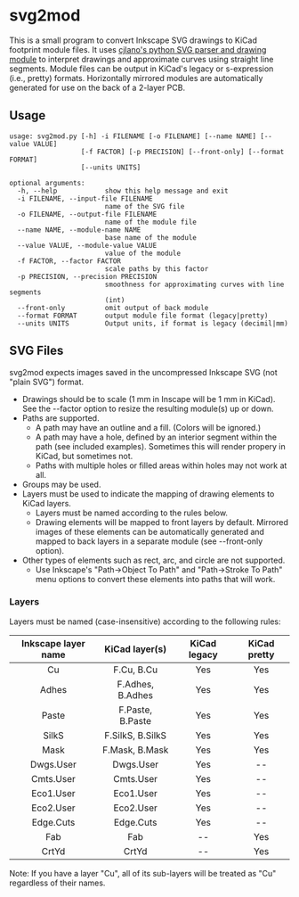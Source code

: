 # svg2mod
This is a small program to convert Inkscape SVG drawings to KiCad footprint module files.  It uses [cjlano's python SVG parser and drawing module](https://github.com/cjlano/svg) to interpret drawings and approximate curves using straight line segments.  Module files can be output in KiCad's legacy or s-expression (i.e., pretty) formats.  Horizontally mirrored modules are automatically generated for use on the back of a 2-layer PCB.

## Usage
```
usage: svg2mod.py [-h] -i FILENAME [-o FILENAME] [--name NAME] [--value VALUE]
                  [-f FACTOR] [-p PRECISION] [--front-only] [--format FORMAT]
                  [--units UNITS]

optional arguments:
  -h, --help            show this help message and exit
  -i FILENAME, --input-file FILENAME
                        name of the SVG file
  -o FILENAME, --output-file FILENAME
                        name of the module file
  --name NAME, --module-name NAME
                        base name of the module
  --value VALUE, --module-value VALUE
                        value of the module
  -f FACTOR, --factor FACTOR
                        scale paths by this factor
  -p PRECISION, --precision PRECISION
                        smoothness for approximating curves with line segments
                        (int)
  --front-only          omit output of back module
  --format FORMAT       output module file format (legacy|pretty)
  --units UNITS         Output units, if format is legacy (decimil|mm)
```

## SVG Files

svg2mod expects images saved in the uncompressed Inkscape SVG (not "plain SVG") format.
 * Drawings should be to scale (1 mm in Inscape will be 1 mm in KiCad).  See the --factor option to resize the resulting module(s) up or down.
 * Paths are supported.
   * A path may have an outline and a fill.  (Colors will be ignored.)
   * A path may have a hole, defined by an interior segment within the path (see included examples).  Sometimes this will render propery in KiCad, but sometimes not.
   * Paths with multiple holes or filled areas within holes may not work at all.
 * Groups may be used.
 * Layers must be used to indicate the mapping of drawing elements to KiCad layers.
   * Layers must be named according to the rules below.
   * Drawing elements will be mapped to front layers by default.  Mirrored images of these elements can be automatically generated and mapped to back layers in a separate module (see --front-only option).
 * Other types of elements such as rect, arc, and circle are not supported.
   * Use Inkscape's "Path->Object To Path" and "Path->Stroke To Path" menu options to convert these elements into paths that will work.

### Layers
Layers must be named (case-insensitive) according to the following rules:

| Inkscape layer name | KiCad layer(s)   | KiCad legacy | KiCad pretty |
|:-------------------:|:----------------:|:------------:|:------------:|
| Cu                  | F.Cu, B.Cu       | Yes          | Yes          |
| Adhes               | F.Adhes, B.Adhes | Yes          | Yes          |
| Paste               | F.Paste, B.Paste | Yes          | Yes          |
| SilkS               | F.SilkS, B.SilkS | Yes          | Yes          |
| Mask                | F.Mask, B.Mask   | Yes          | Yes          |
| Dwgs.User           | Dwgs.User        | Yes          | --           |
| Cmts.User           | Cmts.User        | Yes          | --           |
| Eco1.User           | Eco1.User        | Yes          | --           |
| Eco2.User           | Eco2.User        | Yes          | --           |
| Edge.Cuts           | Edge.Cuts        | Yes          | --           |
| Fab                 | Fab              | --           | Yes          |
| CrtYd               | CrtYd            | --           | Yes          |

Note: If you have a layer "Cu", all of its sub-layers will be treated as "Cu" regardless of their names.
